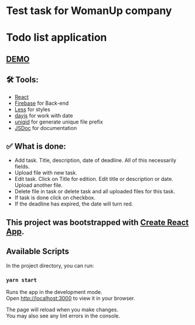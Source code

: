 # Test task for WomanUp company

# Todo list application

## [DEMO](https://todo-83917.web.app/)

## 🛠 Tools:

- [React](https://reactjs.org/)
- [Firebase](https://firebase.google.com/) for Back-end
- [Less](https://lesscss.org/) for styles
- [dayjs](https://www.npmjs.com/package/dayjs) for work with date
- [uniqid](https://www.npmjs.com/package/uniqid) for generate unique file prefix
- [JSDoc](https://jsdoc.app/) for documentation

## ✅ What is done:

- Add task. Title, description, date of deadline. All of this necessarily fields.
- Upload file with new task.
- Edit task. Click on Title for edition. Edit title or description or date. Upload another file.
- Delete file in task or delete task and all uploaded files for this task.
- If task is done click on checkbox.
- If the deadline has expired, the date will turn red.

## This project was bootstrapped with [Create React App](https://github.com/facebook/create-react-app).

## Available Scripts

In the project directory, you can run:

### `yarn start`

Runs the app in the development mode.\
Open [http://localhost:3000](http://localhost:3000) to view it in your browser.

The page will reload when you make changes.\
You may also see any lint errors in the console.
